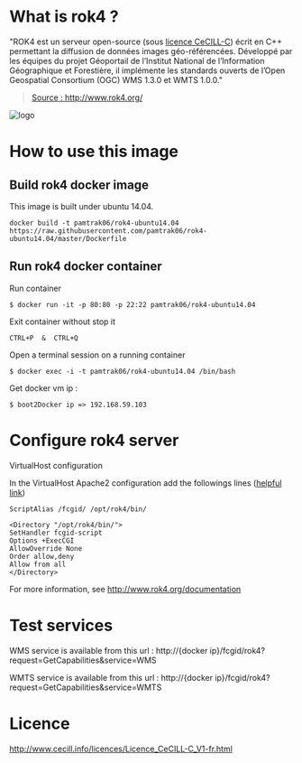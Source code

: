 # What is rok4 ?

"ROK4 est un serveur open-source (sous [licence CeCILL-C](http://www.cecill.info/licences/Licence_CeCILL-C_V1-fr.html)) écrit en C++ permettant la diffusion de données images géo-référencées. Développé par les équipes du projet Géoportail de l’Institut National de l’Information Géographique et Forestière, il implémente les standards ouverts de l’Open Geospatial Consortium (OGC) WMS 1.3.0 et WMTS 1.0.0."

> [Source : http://www.rok4.org/ ](http://www.rok4.org/)

![logo](http://www.rok4.org/wp-content/uploads/2012/12/logo_rok4.png)

# How to use this image

## Build rok4 docker image

This image is built under ubuntu 14.04.
```
docker build -t pamtrak06/rok4-ubuntu14.04 https://raw.githubusercontent.com/pamtrak06/rok4-ubuntu14.04/master/Dockerfile
```

## Run rok4 docker container

Run container
```
$ docker run -it -p 80:80 -p 22:22 pamtrak06/rok4-ubuntu14.04
```

Exit container without stop it
```
CTRL+P  &  CTRL+Q
```

Open a terminal session on a running container
```
$ docker exec -i -t pamtrak06/rok4-ubuntu14.04 /bin/bash
```

Get docker vm ip : 
```
$ boot2Docker ip => 192.168.59.103
```

# Configure rok4 server

VirtualHost configuration

In the VirtualHost Apache2 configuration add the followings lines ([helpful link](https://www.digitalocean.com/community/tutorials/how-to-set-up-apache-virtual-hosts-on-ubuntu-14-04-lts))
```
ScriptAlias /fcgid/ /opt/rok4/bin/

<Directory "/opt/rok4/bin/">
SetHandler fcgid-script
Options +ExecCGI
AllowOverride None
Order allow,deny
Allow from all
</Directory>
```

For more information, see http://www.rok4.org/documentation

# Test services

WMS service is available from this url :
http://{docker ip}/fcgid/rok4?request=GetCapabilities&service=WMS

WMTS service is available from this url :
http://{docker ip}/fcgid/rok4?request=GetCapabilities&service=WMTS

# Licence

http://www.cecill.info/licences/Licence_CeCILL-C_V1-fr.html
